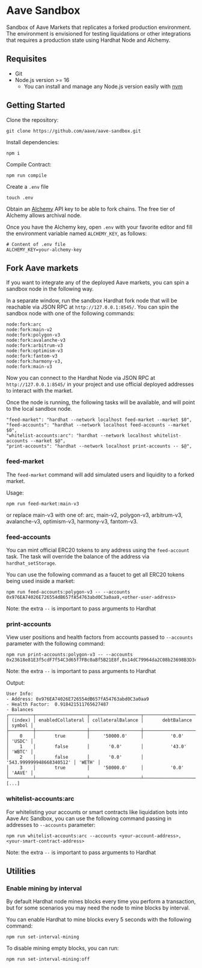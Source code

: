 # Aave Sandbox

Sandbox of Aave Markets that replicates a forked production environment. The environment is envisioned for testing liquidations or other integrations that requires a production state using Hardhat Node and Alchemy.

## Requisites

- Git
- Node.js version >= 16
  - You can install and manage any Node.js version easily with [nvm](https://github.com/nvm-sh/nvm)

## Getting Started

Clone the repository:

```
git clone https://github.com/aave/aave-sandbox.git
```

Install dependencies:

```
npm i
```

Compile Contract:

```
npm run compile
```

Create a `.env` file

```
touch .env
```

Obtain an [Alchemy](https://www.alchemy.com/) API key to be able to fork chains. The free tier of Alchemy allows archival node.

Once you have the Alchemy key, open `.env` with your favorite editor and fill the environment variable named `ALCHEMY_KEY`, as follows:

```
# Content of .env file
ALCHEMY_KEY=your-alchemy-key
```

## Fork Aave markets

If you want to integrate any of the deployed Aave markets, you can spin a sandbox node in the following way.

In a separate window, run the sandbox Hardhat fork node that will be reachable via JSON RPC at `http://127.0.0.1:8545/`. You can spin the sandbox node with one of the following commands:

```
node:fork:arc
node:fork:main-v2
node:fork:polygon-v3
node:fork:avalanche-v3
node:fork:arbitrum-v3
node:fork:optimism-v3
node:fork:fantom-v3
node:fork:harmony-v3,
node:fork:main-v3
```

Now you can connect to the Hardhat Node via JSON RPC at `http://127.0.0.1:8545/` in your project and use official deployed addresses to interact with the market.

Once the node is running, the following tasks will be available, and will point to the local sandbox node.

    "feed-market": "hardhat --network localhost feed-market --market $0",
    "feed-accounts": "hardhat --network localhost feed-accounts --market $0",
    "whitelist-accounts:arc": "hardhat --network localhost whitelist-accounts --market $@",
    "print-accounts": "hardhat --network localhost print-accounts -- $@",



### feed-market

The `feed-market` command will add simulated users and liquidity to a forked market.

Usage:

```
npm run feed-market:main-v3
```

or replace main-v3 with one of: arc, main-v2, polygon-v3, arbitrum-v3, avalanche-v3, optimism-v3, harmony-v3, fantom-v3.


### feed-accounts

You can mint official ERC20 tokens to any address using the `feed-account` task. The task will override the balance of the address via `hardhat_setStorage`.

You can use the following command as a faucet to get all ERC20 tokens being used inside a market: 

```
npm run feed-accounts:polygon-v3 -- --accounts 0x976EA74026E726554dB657fA54763abd0C3a0aa9,<other-user-address>
```

Note: the extra `--` is important to pass arguments to Hardhat

### print-accounts

View user positions and health factors from accounts passed to  `--accounts` parameter with the following command:

```
npm run print-accounts:polygon-v3 -- --accounts 0x23618e81E3f5cdF7f54C3d65f7FBc0aBf5B21E8f,0x14dC79964da2C08b23698B3D3cc7Ca32193d9955
```

Note: the extra `--` is important to pass arguments to Hardhat

Output:

```
User Info:
- Address: 0x976EA74026E726554dB657fA54763abd0C3a0aa9
- Health Factor:  0.918421511765627487
- Balances
┌─────────┬───────────────────┬───────────────────┬──────────────────────────┬────────┐
│ (index) │ enabledCollateral │ collateralBalance │       debtBalance        │ symbol │
├─────────┼───────────────────┼───────────────────┼──────────────────────────┼────────┤
│    0    │       true        │     '50000.0'     │          '0.0'           │ 'USDC' │
│    1    │       false       │       '0.0'       │          '43.0'          │ 'WBTC' │
│    2    │       false       │       '0.0'       │ '543.999999948668340512' │ 'WETH' │
│    3    │       true        │     '50000.0'     │          '0.0'           │ 'AAVE' │
└─────────┴───────────────────┴───────────────────┴──────────────────────────┴────────┘
[...]
```

### whitelist-accounts:arc


For whitelisting your accounts or smart contracts like liquidation bots into Aave Arc Sandbox, you can use the following command passing in addresses to `--accounts` parameter:

```
npm run whitelist-accounts:arc --accounts <your-account-address>,<your-smart-contract-address>
```

Note: the extra `--` is important to pass arguments to Hardhat

## Utilities

### Enable mining by interval

By default Hardhat node mines blocks every time you perform a transaction, but for some scenarios you may need the node to mine blocks by interval.

You can enable Hardhat to mine blocks every 5 seconds with the following command:

```
npm run set-interval-mining
```

To disable mining empty blocks, you can run:

```
npm run set-interval-mining:off
```

